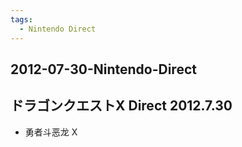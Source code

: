 ```yaml
---
tags:
  - Nintendo Direct
---
```


## 2012-07-30-Nintendo-Direct
ドラゴンクエストX Direct 2012.7.30
--------------------------

*   勇者斗恶龙 X
